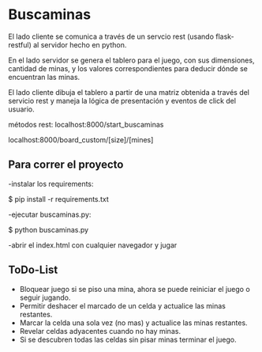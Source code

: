 # Buscaminas


El lado cliente se comunica a través de un servcio rest (usando flask-restful) al servidor hecho en python.

En el lado servidor se genera el tablero para el juego, con sus dimensiones, cantidad de minas, y los valores correspondientes para deducir dónde se encuentran las minas.

El lado cliente dibuja el tablero a partir de una matriz obtenida a través del servicio rest y maneja la lógica de presentación y eventos de click del usuario.

métodos rest: 
localhost:8000/start_buscaminas

localhost:8000/board_custom/[size]/[mines]

## Para correr el proyecto

-instalar los requirements:

$ pip install -r requirements.txt

-ejecutar buscaminas.py:

$ python buscaminas.py 

-abrir el index.html con cualquier navegador y jugar

## ToDo-List
* Bloquear juego si se piso una mina, ahora se puede reiniciar el juego o seguir jugando.
* Permitir deshacer el marcado de un celda y actualice las minas restantes.
* Marcar la celda una sola vez (no mas) y actualice las minas restantes.
* Revelar celdas adyacentes cuando no hay minas.
* Si se descubren todas las celdas sin pisar minas terminar el juego.
